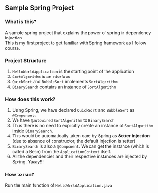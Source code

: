 ## Sample Spring Project

### What is this?
A sample spring project that explains the power of spring in dependency injection.  
This is my first project to get familiar with Spring framework as I follow course.

### Project Structure
1. ```HelloWorldApplication``` is the starting point of the application  
2. ```SortAlgorithm``` is an interface  
3. ```QuickSort``` and ```BubbleSort``` implements ```SortAlgorithm```  
4. `BinarySearch` contains an instance of ```SortAlgorithm```  

### How does this work?
1. Using Spring, we have declared ```QuickSort``` and `BubbleSort` as `@Components`  
2. We have `@autowired` `SortAlgorithm` to `BinarySearch`  
3. Thus there is no need to explicitly create an instance of `SortAlgorithm` inside `BinarySearch`.  
4. This would be automatically taken care by Spring as **Setter Injection** (due to absence of constructor, the default injection is setter)
5. `BinarySearch` is also a `@Component`. We can get the instance (which is called a Bean) from the `ApplicationContext` itself.
6. All the dependencies and their respective instances are injected by Spring. Yaaay!!!

### How to run?
Run the main function of `HelloWorldApplication.java`
